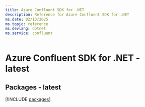 ```yaml
---
title: Azure Confluent SDK for .NET
description: Reference for Azure Confluent SDK for .NET
ms.date: 02/13/2025
ms.topic: reference
ms.devlang: dotnet
ms.service: confluent
---
```

# Azure Confluent SDK for .NET - latest
## Packages - latest
[!INCLUDE [packages](confluent-index.md)]